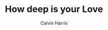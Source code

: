 ---
layout: post
title: How deep is your Love
author: Calvin Harris
image:
  artist: calvin-harris.png
---